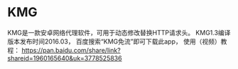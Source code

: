 # KMG
KMG是一款安卓网络代理软件，可用于动态修改替换HTTP请求头。
KMG1.3编译版本发布时间2016.03，
百度搜索“KMG免流”即可下载此app，
使用（视频）教程：
https://pan.baidu.com/share/link?shareid=1960165640&uk=3778525836
